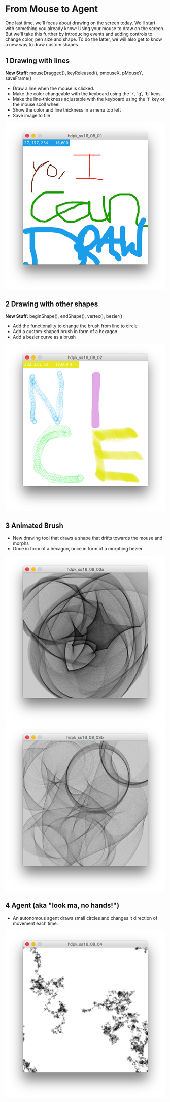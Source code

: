 # From Mouse to Agent

One last time, we'll focus about drawing on the screen today. We'll start with something you already know: Using your mouse to draw on the screen. But we'll take this further by introducing events and adding controls to change color, pen size and shape. To do the latter, we will also get to know a new way to draw custom shapes.

## 1 Drawing with lines
**New Stuff:** mouseDragged(), keyReleased(), pmouseX, pMouseY, saveFrame()  

* Draw a line when the mouse is clicked.
* Make the color changeable with the keyboard using the 'r', 'g', 'b' keys. 
* Make the line-thickness adjustable with the keyboard using the 't' key or the mouse scoll wheel
* Show the color and line thickness in a menu top left
* Save image to file

![image](hdpk_ss16_08_01/hdpk_ss16_08_01.png)

## 2 Drawing with other shapes
**New Stuff:** beginShape(), endShape(), vertex(), bezier()

* Add the functionality to change the brush from line to circle
* Add a custom-shaped brush in form of a hexagon
* Add a bezier curve as a brush

![image](hdpk_ss16_08_02/hdpk_ss16_08_02.png)


## 3 Animated Brush

* New drawing tool that draws a shape that drifts towards the mouse and morphs
* Once in form of a hexagon, once in form of a morphing bezier

![image](hdpk_ss16_08_03a/hdpk_ss16_08_03a.png)
![image](hdpk_ss16_08_03b/hdpk_ss16_08_03b.png)

## 4 Agent (aka "look ma, no hands!")
* An autonomous agent draws small circles and changes it direction of movement each time. 

![image](hdpk_ss16_08_04/hdpk_ss16_08_04.png)




